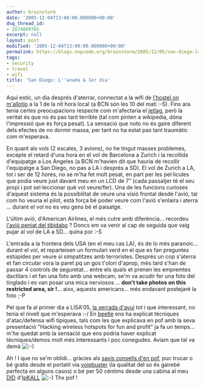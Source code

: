 ```yaml
---
author: brainstorm
date: '2005-12-04T13:00:00.000000+00:00'
dsq_thread_id:
- 2874889765
excerpt: null
layout: post
modified: '2005-12-04T13:00:00.000000+00:00'
permalink: https://blogs.nopcode.org/brainstorm/2005/12/05/san-diego-lanada-1er-dia/
tags:
- security
- travel
- wifi
title: 'San Diego: L''anada & 1er dia'
---
```


Aqui estic, un dia després d'aterrar, connectat a la wifi de [l'hostel on m'allotjo][1] a la 1 de la nit hora local (a BCN són les 10 del matí :-S). Fins ara tenia certes preocupacions respecte com m'afectaria el [jetlag][2], però la veritat és que no és pas tant terrible (tal com pinten a wikipedia, dóna l'impressió que és força pesat). La sensació que noto no és gaire diferent dels efectes de no dormir massa, per tant no ha estat pas tant traumàtic com m'esperava.

En quant als vols (2 escales, 3 avions), no he tingut masses problemes, excepte el retard d'una hora en el vol de Barcelona a Zurich i la recollida d'equipatge a Los Angeles (a BCN m'havien dit que hauria de recollir l'equipatge a San Diego, no pas a LA i després a SD). El vol de Zurich a LA, tot i ser de 12 hores, no se m'ha fet molt pesat, en part per les pel·licules que podia veure just davant meu en un LCD de 7&#8243; (cada passatjer té el seu propi i pot sel·leccionar què vol veure/fer). Una de les funcions curioses d'aquest sistema és la possibilitat de veure una visió frontal desde l'avió, tal com ho veuria el pilot, està força bé poder veure com l'avió s'enlaira i aterra ... durant el vol no es veu gens bé el paisatge.

L'últim avió, d'American Airlines, el més cutre amb diferència... recordeu [l'avió penjat del tibidabo][3] ? Doncs em va venir al cap de seguida que vaig pujar al vol de LA a SD... quina por :-S

<!--more-->

L'entrada a la frontera dels USA (en el meu cas LA), és de lo més paranoic... durant el vol, et reparteixen un formulari verd en el que es fan preguntes estúpides per veure si simpatitzes amb terroristes. Després un cop s'aterra et fan circular vora la paret pq un gos t'olori d'aprop, més tard s'han de passar 4 controls de seguretat... entre els quals et prenen les empremtes dactilars i et fan una foto amb una webcam, se'm va acudir fer una foto del tinglado i es van posar una mica nerviosos ... **don't take photos on this restricted area, sir !**... aixx, aquests americans... més endavant postejaré la foto ;-P

Pel que fa al primer dia a LISA'05, [la xerrada d'avui][4] tot i que interessant, no tenia el nivell que m'esperava :-/ En [beetle][5] ens ha explicat técniques d'atac/defensa wifi típiques, tals com les que explicava en pof amb la seva presentació "Hacking wireless hotspots for fun and profit" ja fa un temps... m'he quedat amb la sensació que ens podria haver explicat tècniques/demos molt més interessants i poc conegudes. Aviam que tal va demà <img src="http://blogs.nopcode.org/brainstorm/wp-includes/images/smilies/icon_smile.gif" alt=":-)" class="wp-smiley" /> 

Ah ! I que no se'm oblidi... gràcies als [savis consells d'en pof][6], puc trucar o bé gratis desde el portatil via [voipbuster][7] (la qualitat del so és gairebé perfecta en alguns casos) o bé per 50 céntims desde una cabina al meu [DID][8] d'[IpKALL][9] <img src="http://blogs.nopcode.org/brainstorm/wp-includes/images/smilies/icon_smile.gif" alt=":-)" class="wp-smiley" /> Thx pof !

 [1]: http://www.hostels.com/en/availability.php/HostelNumber.823
 [2]: http://en.wikipedia.org/wiki/Jetlag
 [3]: http://www.ratscoasters.co.uk/Stills/Spain%20Trip%202003/Tibidabo/imagepages/image25.htm
 [4]: http://www.usenix.org/events/lisa05/training/tutonefile.html#s6
 [5]: http://shmoo.com/members.html
 [6]: http://pof.eslack.org/blog/2005/09/14/asterisk-dialplan-pas-a-pas/
 [7]: http://www.voipbuster.com
 [8]: http://www.voip-info.org/wiki-DID
 [9]: http://www.ipkall.com